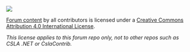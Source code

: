 ![](http://mirrors.creativecommons.org/presskit/buttons/88x31/png/by.png)

[Forum content](https://github.com/marimerllc/cslaforum) by all contributors
is licensed under a [Creative Commons Attribution 4.0 International License](http://creativecommons.org/licenses/by/4.0/).

_This license applies to this forum repo only, not to other repos such as CSLA .NET or CslaContrib._
